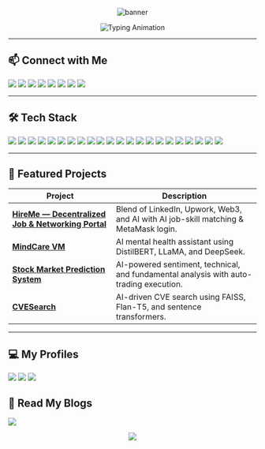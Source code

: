 <!-- Profile Banner -->
<p align="center">
  <img src="https://capsule-render.vercel.app/api?type=waving&color=0:00c6ff,100:0072ff&height=180&section=header&text=Hi%20I'm%20Dhanush%20👋&fontSize=40&fontColor=ffffff&animation=fadeIn" alt="banner" />
</p>

<!-- Typing SVG -->
<p align="center">
  <img src="https://readme-typing-svg.demolab.com?font=Fira+Code&weight=500&size=24&pause=1000&color=00C6FF&center=true&vCenter=true&width=550&lines=Machine+Learning+Engineer;Full-Stack+Developer;Data+Science+Enthusiast;Building+AI-Powered+Solutions" alt="Typing Animation" />
</p>

---
## 📫 Connect with Me

<p>
<!-- Socials -->
<a href="https://www.linkedin.com/in/dhanush-vemulapalli"><img src="https://img.shields.io/badge/LinkedIn-0A66C2?style=for-the-badge&logo=linkedin&logoColor=white"></a>
<a href="https://github.com/yourusername"><img src="https://img.shields.io/badge/GitHub-181717?style=for-the-badge&logo=github&logoColor=white"></a>
<a href="mailto:your.email@example.com"><img src="https://img.shields.io/badge/Email-D14836?style=for-the-badge&logo=gmail&logoColor=white"></a>
<a href="https://yourportfolio.com"><img src="https://img.shields.io/badge/Portfolio-FF7139?style=for-the-badge&logo=firefox&logoColor=white"></a>
<a href="https://twitter.com/yourusername"><img src="https://img.shields.io/badge/Twitter-1DA1F2?style=for-the-badge&logo=x&logoColor=white"></a>
<a href="https://instagram.com/yourusername"><img src="https://img.shields.io/badge/Instagram-E4405F?style=for-the-badge&logo=instagram&logoColor=white"></a>
<a href="https://youtube.com/@yourusername"><img src="https://img.shields.io/badge/YouTube-FF0000?style=for-the-badge&logo=youtube&logoColor=white"></a>
<a href="https://medium.com/@yourusername"><img src="https://img.shields.io/badge/Medium-000000?style=for-the-badge&logo=medium&logoColor=white"></a>
</p>

---


## 🛠 Tech Stack

<p>
  <!-- Languages -->
<!-- Languages -->
<img src="https://img.shields.io/badge/Python-3776AB?style=for-the-badge&logo=python&logoColor=white" />
<img src="https://img.shields.io/badge/C++-00599C?style=for-the-badge&logo=cplusplus&logoColor=white" />
<img src="https://img.shields.io/badge/JavaScript-F7DF1E?style=for-the-badge&logo=javascript&logoColor=black" />
<img src="https://img.shields.io/badge/PHP-777BB4?style=for-the-badge&logo=php&logoColor=white" />
<img src="https://img.shields.io/badge/HTML5-E34F26?style=for-the-badge&logo=html5&logoColor=white" />
<img src="https://img.shields.io/badge/CSS3-1572B6?style=for-the-badge&logo=css3&logoColor=white" />
<img src="https://img.shields.io/badge/SQL-4479A1?style=for-the-badge&logo=mysql&logoColor=white" />

<!-- AI/ML Frameworks -->
<img src="https://img.shields.io/badge/PyTorch-EE4C2C?style=for-the-badge&logo=pytorch&logoColor=white" />
<img src="https://img.shields.io/badge/TensorFlow-FF6F00?style=for-the-badge&logo=tensorflow&logoColor=white" />
<img src="https://img.shields.io/badge/scikit--learn-F7931E?style=for-the-badge&logo=scikit-learn&logoColor=white" />

<!-- Web Development -->
<img src="https://img.shields.io/badge/React-61DAFB?style=for-the-badge&logo=react&logoColor=black" />
<img src="https://img.shields.io/badge/Node.js-339933?style=for-the-badge&logo=node.js&logoColor=white" />
<img src="https://img.shields.io/badge/Django-092E20?style=for-the-badge&logo=django&logoColor=white" />
<img src="https://img.shields.io/badge/Bootstrap-7952B3?style=for-the-badge&logo=bootstrap&logoColor=white" />
<img src="https://img.shields.io/badge/Tailwind_CSS-38B2AC?style=for-the-badge&logo=tailwind-css&logoColor=white" />

<!-- Databases -->
<img src="https://img.shields.io/badge/MongoDB-47A248?style=for-the-badge&logo=mongodb&logoColor=white" />
<img src="https://img.shields.io/badge/MySQL-005C84?style=for-the-badge&logo=mysql&logoColor=white" />
<img src="https://img.shields.io/badge/SQLite-003B57?style=for-the-badge&logo=sqlite&logoColor=white" />

<!-- Other Tools -->
<img src="https://img.shields.io/badge/Firebase-FFCA28?style=for-the-badge&logo=firebase&logoColor=black" />
<img src="https://img.shields.io/badge/Ethereum-3C3C3D?style=for-the-badge&logo=ethereum&logoColor=white" />
<img src="https://img.shields.io/badge/LangChain-000000?style=for-the-badge&logo=chainlink&logoColor=white" />
<img src="https://img.shields.io/badge/LangGraph-4B0082?style=for-the-badge&logo=graph&logoColor=white" />
</p>

---

## 📌 Featured Projects

| Project | Description |
|---------|-------------|
| **[HireMe — Decentralized Job & Networking Portal](https://github.com/yourusername/HireMe)** | Blend of LinkedIn, Upwork, Web3, and AI with AI job-skill matching & MetaMask login. |
| **[MindCare VM](https://github.com/yourusername/MindCareVM)** | AI mental health assistant using DistilBERT, LLaMA, and DeepSeek. |
| **[Stock Market Prediction System](https://github.com/yourusername/StockPrediction)** | AI-powered sentiment, technical, and fundamental analysis with auto-trading execution. |
| **[CVESearch](https://github.com/yourusername/CVESearch)** | AI-driven CVE search using FAISS, Flan-T5, and sentence transformers. |

---

## 💻 My Profiles  

<a href="https://leetcode.com/yourusername"><img src="https://img.shields.io/badge/LeetCode-FFA116?style=for-the-badge&logo=leetcode&logoColor=white"></a>
<a href="https://www.hackerrank.com/yourusername"><img src="https://img.shields.io/badge/HackerRank-2EC866?style=for-the-badge&logo=hackerrank&logoColor=white"></a>
<a href="https://www.kaggle.com/yourusername"><img src="https://img.shields.io/badge/Kaggle-20BEFF?style=for-the-badge&logo=kaggle&logoColor=white"></a>

## 📖 Read My Blogs  

<a href="https://medium.com/@yourusername"><img src="https://img.shields.io/badge/Medium-000000?style=for-the-badge&logo=medium&logoColor=white"></a>


<p align="center">
  <img src="https://capsule-render.vercel.app/api?type=waving&color=0:00c6ff,100:0072ff&height=120&section=footer"/>
</p>

<!--
**dhanushvemulapalli/dhanushvemulapalli** is a ✨ _special_ ✨ repository because its `README.md` (this file) appears on your GitHub profile.

Here are some ideas to get you started:

- 🔭 I’m currently working on ...
- 🌱 I’m currently learning ...
- 👯 I’m looking to collaborate on ...
- 🤔 I’m looking for help with ...
- 💬 Ask me about ...
- 📫 How to reach me: ...
- 😄 Pronouns: ...
- ⚡ Fun fact: ...
-->
